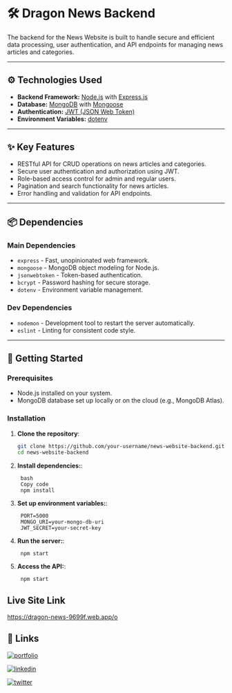 
# 🛠️ Dragon News Backend  

The backend for the News Website is built to handle secure and efficient data processing, user authentication, and API endpoints for managing news articles and categories.  

---


## ⚙️ Technologies Used  
- **Backend Framework:** [Node.js](https://nodejs.org/) with [Express.js](https://expressjs.com/)  
- **Database:** [MongoDB](https://www.mongodb.com/) with [Mongoose](https://mongoosejs.com/)  
- **Authentication:** [JWT (JSON Web Token)](https://jwt.io/)  
- **Environment Variables:** [dotenv](https://www.npmjs.com/package/dotenv)  

---


## ✨ Key Features  
- RESTful API for CRUD operations on news articles and categories.  
- Secure user authentication and authorization using JWT.  
- Role-based access control for admin and regular users.  
- Pagination and search functionality for news articles.  
- Error handling and validation for API endpoints.  

---

## 📦 Dependencies  

### Main Dependencies  
- `express` - Fast, unopinionated web framework.  
- `mongoose` - MongoDB object modeling for Node.js.  
- `jsonwebtoken` - Token-based authentication.  
- `bcrypt` - Password hashing for secure storage.  
- `dotenv` - Environment variable management.  

### Dev Dependencies  
- `nodemon` - Development tool to restart the server automatically.  
- `eslint` - Linting for consistent code style.  

---

## 🚀 Getting Started  

### Prerequisites  
- Node.js installed on your system.  
- MongoDB database set up locally or on the cloud (e.g., MongoDB Atlas).  

### Installation  

1. **Clone the repository**:  
   ```bash  
   git clone https://github.com/your-username/news-website-backend.git  
   cd news-website-backend  
2. **Install dependencies:**:

        bash
        Copy code
        npm install
3. **Set up environment variables:**:

        PORT=5000  
        MONGO_URI=your-mongo-db-uri  
        JWT_SECRET=your-secret-key  
4. **Run the server:**:

        npm start  
5. **Access the API:**:

        npm start



## Live Site Link

https://dragon-news-9699f.web.app/o


## 🔗 Links
[![portfolio](https://img.shields.io/badge/my_portfolio-000?style=for-the-badge&logo=ko-fi&logoColor=white)](https://ruhulportfolio.netlify.app/)

[![linkedin](https://img.shields.io/badge/linkedin-0A66C2?style=for-the-badge&logo=linkedin&logoColor=white)](https://www.linkedin.com/)

[![twitter](https://img.shields.io/badge/twitter-1DA1F2?style=for-the-badge&logo=twitter&logoColor=white)](https://twitter.com/)

